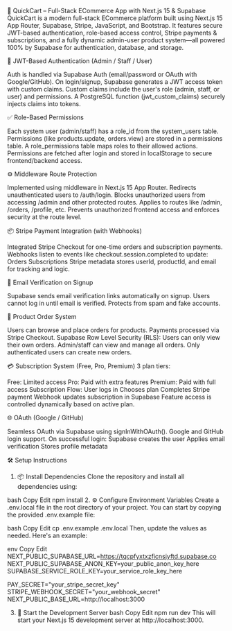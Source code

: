 🛒 QuickCart – Full-Stack ECommerce App with Next.js 15 & Supabase
QuickCart is a modern full-stack ECommerce platform built using Next.js 15 App Router, Supabase, Stripe, JavaScript, and Bootstrap. It features secure JWT-based authentication, role-based access control, Stripe payments & subscriptions, and a fully dynamic admin-user product system—all powered 100% by Supabase for authentication, database, and storage.

🔐 JWT-Based Authentication (Admin / Staff / User)

Auth is handled via Supabase Auth (email/password or OAuth with Google/GitHub).
On login/signup, Supabase generates a JWT access token with custom claims.
Custom claims include the user's role (admin, staff, or user) and permissions.
A PostgreSQL function (jwt_custom_claims) securely injects claims into tokens.

✅ Role-Based Permissions

Each system user (admin/staff) has a role_id from the system_users table.
Permissions (like products.update, orders.view) are stored in a permissions table.
A role_permissions table maps roles to their allowed actions.
Permissions are fetched after login and stored in localStorage to secure frontend/backend access.

⚙️ Middleware Route Protection

Implemented using middleware in Next.js 15 App Router.
Redirects unauthenticated users to /auth/login.
Blocks unauthorized users from accessing /admin and other protected routes.
Applies to routes like /admin, /orders, /profile, etc.
Prevents unauthorized frontend access and enforces security at the route level.

📦 Stripe Payment Integration (with Webhooks)

Integrated Stripe Checkout for one-time orders and subscription payments.
Webhooks listen to events like checkout.session.completed to update:
Orders
Subscriptions
Stripe metadata stores userId, productId, and email for tracking and logic.

📧 Email Verification on Signup

Supabase sends email verification links automatically on signup.
Users cannot log in until email is verified.
Protects from spam and fake accounts.

🛒 Product Order System

Users can browse and place orders for products.
Payments processed via Stripe Checkout.
Supabase Row Level Security (RLS):
Users can only view their own orders.
Admin/staff can view and manage all orders.
Only authenticated users can create new orders.

💳 Subscription System (Free, Pro, Premium)
3 plan tiers:

Free: Limited access
Pro: Paid with extra features
Premium: Paid with full access
Subscription Flow:
User logs in
Chooses plan
Completes Stripe payment
Webhook updates subscription in Supabase
Feature access is controlled dynamically based on active plan.

🌐 OAuth (Google / GitHub)

Seamless OAuth via Supabase using signInWithOAuth().
Google and GitHub login support.
On successful login:
Supabase creates the user
Applies email verification
Stores profile metadata

🛠️ Setup Instructions

1. 📦 Install Dependencies
Clone the repository and install all dependencies using:

bash
Copy
Edit
npm install
2. ⚙️ Configure Environment Variables
Create a .env.local file in the root directory of your project. You can start by copying the provided .env.example file:

bash
Copy
Edit
cp .env.example .env.local
Then, update the values as needed. Here's an example:

env
Copy
Edit
NEXT_PUBLIC_SUPABASE_URL=https://tqcpfyxtxzficnsjyftd.supabase.co
NEXT_PUBLIC_SUPABASE_ANON_KEY=your_public_anon_key_here
SUPABASE_SERVICE_ROLE_KEY=your_service_role_key_here

PAY_SECRET="your_stripe_secret_key"
STRIPE_WEBHOOK_SECRET="your_webhook_secret"
NEXT_PUBLIC_BASE_URL=http://localhost:3000

3. 🚀 Start the Development Server
bash
Copy
Edit
npm run dev
This will start your Next.js 15 development server at http://localhost:3000.
